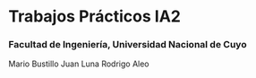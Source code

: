 # Trabajos Prácticos IA2
### Facultad de Ingeniería, Universidad Nacional de Cuyo
Mario Bustillo
Juan Luna
Rodrigo Aleo
